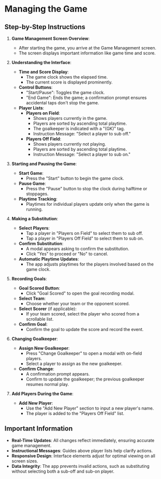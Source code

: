 # Managing the Game

## Step-by-Step Instructions

1. **Game Management Screen Overview**:
   - After starting the game, you arrive at the Game Management screen.
   - The screen displays important information like game time and score.

2. **Understanding the Interface**:
   - **Time and Score Display**:
     - The game clock shows the elapsed time.
     - The current score is displayed prominently.
   - **Control Buttons**:
     - "Start/Pause": Toggles the game clock.
     - "End Game": Ends the game; a confirmation prompt ensures accidental taps don't stop the game.
   - **Player Lists**:
     - **Players on Field**:
       - Shows players currently in the game.
       - Players are sorted by ascending total playtime.
       - The goalkeeper is indicated with a "(GK)" tag.
       - Instruction Message: "Select a player to sub off."
     - **Players Off Field**:
       - Shows players currently not playing.
       - Players are sorted by ascending total playtime.
       - Instruction Message: "Select a player to sub on."

3. **Starting and Pausing the Game**:
   - **Start Game**:
     - Press the "Start" button to begin the game clock.
   - **Pause Game**:
     - Press the "Pause" button to stop the clock during halftime or stoppages.
   - **Playtime Tracking**:
     - Playtimes for individual players update only when the game is running.

4. **Making a Substitution**:
   - **Select Players**:
     - Tap a player in "Players on Field" to select them to sub off.
     - Tap a player in "Players Off Field" to select them to sub on.
   - **Confirm Substitution**:
     - A modal appears asking to confirm the substitution.
     - Click "Yes" to proceed or "No" to cancel.
   - **Automatic Playtime Updates**:
     - The app adjusts playtimes for the players involved based on the game clock.

5. **Recording Goals**:
   - **Goal Scored Button**:
     - Click "Goal Scored" to open the goal recording modal.
   - **Select Team**:
     - Choose whether your team or the opponent scored.
   - **Select Scorer** (if applicable):
     - If your team scored, select the player who scored from a scrollable list.
   - **Confirm Goal**:
     - Confirm the goal to update the score and record the event.

6. **Changing Goalkeeper**:
   - **Assign New Goalkeeper**:
     - Press "Change Goalkeeper" to open a modal with on-field players.
     - Select a player to assign as the new goalkeeper.
   - **Confirm Change**:
     - A confirmation prompt appears.
     - Confirm to update the goalkeeper; the previous goalkeeper resumes normal play.

7. **Add Players During the Game**:
   - **Add New Player**:
     - Use the "Add New Player" section to input a new player's name.
     - The player is added to the "Players Off Field" list.

## Important Information

- **Real-Time Updates**: All changes reflect immediately, ensuring accurate game management.
- **Instructional Messages**: Guides above player lists help clarify actions.
- **Responsive Design**: Interface elements adjust for optimal viewing on all screen sizes.
- **Data Integrity**: The app prevents invalid actions, such as substituting without selecting both a sub-off and sub-on player.